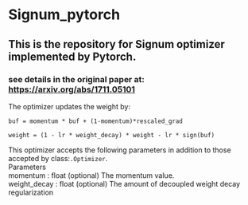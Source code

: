 # Signum_pytorch
## This is the repository for Signum optimizer implemented by Pytorch.
### see details in the original paper at: https://arxiv.org/abs/1711.05101

The optimizer updates the weight by:

    buf = momentum * buf + (1-momentum)*rescaled_grad
            
    weight = (1 - lr * weight_decay) * weight - lr * sign(buf)
    
This optimizer accepts the following parameters in addition to those accepted by class:`.Optimizer`.\
Parameters\
momentum : float (optional)   The momentum value.\
weight_decay : float (optional)  The amount of decoupled weight decay regularization
